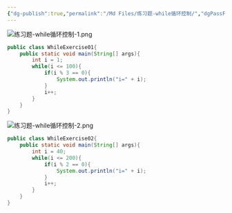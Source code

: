 ```yaml
---
{"dg-publish":true,"permalink":"/Md Files/练习题-while循环控制/","dgPassFrontmatter":true}
---
```


![练习题-while循环控制-1.png](/img/user/Pictures/%E7%BB%83%E4%B9%A0%E9%A2%98-while%E5%BE%AA%E7%8E%AF%E6%8E%A7%E5%88%B6-1.png)
```java
public class WhileExercise01{
	public static void main(String[] args){
		int i = 1;
		while(i <= 100){
			if(i % 3 == 0){
				System.out.println("i=" + i);
			}
			i++;
		}
	}
}
```
![练习题-while循环控制-2.png](/img/user/Pictures/%E7%BB%83%E4%B9%A0%E9%A2%98-while%E5%BE%AA%E7%8E%AF%E6%8E%A7%E5%88%B6-2.png)
```java
public class WhileExercise02{
	public static void main(String[] args){
		int i = 40;
		while(i <= 200){
			if(i % 2 == 0){
				System.out.println("i=" + i);
			}
			i++;
		}
	}
}
```